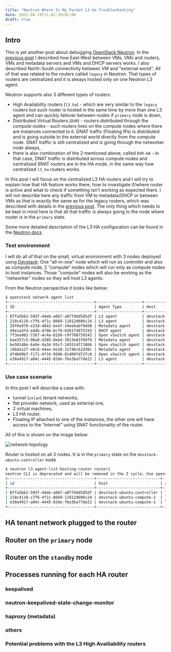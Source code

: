 ```yaml
---
title: "Neutron Where Is My Packet L3 Ha Troubleshooting"
date: 2022-04-19T11:42:35+02:00
draft: true
---
```


## Intro

This is yet another post about debugging [OpenStack Neutron](https://docs.openstack.org/neutron/latest/).
In the [previous post](/blog/neutron-where-is-my-packet-2/) I described how
East-West between VMs, VMs and routers, VMs and metadata servers and VMs and
DHCP servers works. I also described North-South connectivity between VM and
"external world". All of that was related to the routers called ``legacy`` in
Neutron. That types of routers are centralized and it is always hosted only on
one Neutron L3 agent.

Neutron supports also 3 different types of routers:
* High Availability routers (``l3_ha``) - which are very similar to the
  ``legacy`` routers but such router is hosted in the same time by more than one
  L3 agent and can quickly failover between nodes if ``primary`` node is down,
* Distributed Virtual Routers (``DVR``) - routers distributed through the
  compute nodes - such routers lives on the compute nodes where there are
  instances connected to it. DNAT traffic (Floating IPs) is distributed and
  is going outside to the external world directly from the compute node. SNAT
  traffic is still centralized and is going through the networker node always,
* there is also combination of the 2 mentioned above, called ``DVR-HA`` - in
  that case, DNAT traffic is distributed across compute nodes and centralized
  SNAT routers are in the HA mode, in the same way how centralized ``l3_ha``
  routers works.

In this post I will focus on the centralized L3 HA routers and I will try to
explain how that HA feature works there, how to investigate if/where router is
active and what to check if something isn't working as expected there. I will
not describe here any traffic from VM to metadata/DHCP or between VMs as that is
exactly the same as for the legacy routers, which was described with details in
the [previous post](/blog/neutron-where-is-my-packet-2/). The only thing which
needs to be kept in mind here is that all that traffic is always going to the
node where router is in the ``primary`` state.

Some more detailed description of the L3 HA configuration can be found in the
[Neutron
docs](https://docs.openstack.org/neutron/pike/admin/deploy-ovs-ha-vrrp.html#deploy-ovs-ha-vrrp)

### Test environment

I will do all of that on the small, virtual environment with 3 nodes deployed
using
[Devstack](https://docs.openstack.org/devstack/latest/guides/multinode-lab.html):
One “all-in-one” node which will run as controller and also as compute node, 2
“compute” nodes which will run only as compute nodes to host instances. Those
"compute" nodes will also be working as the "networker" nodes so they will host
L3 agents.

From the Neutron perspective it looks like below:

```bash
$ openstack network agent list
+--------------------------------------+--------------------+----------------------------+-------------------+-------+-------+---------------------------+
| ID                                   | Agent Type         | Host                       | Availability Zone | Alive | State | Binary                    |
+--------------------------------------+--------------------+----------------------------+-------------------+-------+-------+---------------------------+
| 07fa5b62-593f-44eb-a6b7-a07fddd585df | L3 agent           | devstack-ubuntu-controller | nova              | :-)   | UP    | neutron-l3-agent          |
| 218c4118-c7f6-4f1c-8669-11812d606c24 | L3 agent           | devstack-ubuntu-compute-2  | nova              | :-)   | UP    | neutron-l3-agent          |
| 28f0a978-e234-4842-be47-34eebabf9dd8 | Metadata agent     | devstack-ubuntu-compute-1  | None              | :-)   | UP    | neutron-metadata-agent    |
| 49e1adf4-e4db-478b-bcf0-0361f40757d3 | DHCP agent         | devstack-ubuntu-controller | nova              | :-)   | UP    | neutron-dhcp-agent        |
| 7f3ea902-7267-4c4a-81b0-c9f708759242 | Open vSwitch agent | devstack-ubuntu-compute-2  | None              | :-)   | UP    | neutron-openvswitch-agent |
| bae357c5-90a8-4305-8ebd-3913e63f68f9 | Metadata agent     | devstack-ubuntu-controller | None              | :-)   | UP    | neutron-metadata-agent    |
| be501d8e-6a9e-4a34-93cf-2d5514ff2866 | Open vSwitch agent | devstack-ubuntu-controller | None              | :-)   | UP    | neutron-openvswitch-agent |
| c0bda127-e6cb-44ee-be18-31f4bc62d30c | Metadata agent     | devstack-ubuntu-compute-2  | None              | :-)   | UP    | neutron-metadata-agent    |
| df4b09b7-f171-4f16-9506-81d09fd72fc8 | Open vSwitch agent | devstack-ubuntu-compute-1  | None              | :-)   | UP    | neutron-openvswitch-agent |
| e30a4917-a04c-4445-83de-fbe3ba77de22 | L3 agent           | devstack-ubuntu-compute-1  | nova              | :-)   | UP    | neutron-l3-agent          |
+--------------------------------------+--------------------+----------------------------+-------------------+-------+-------+---------------------------+
```

### Use case scenario

In this post I will describe a case with:
* tunnel (``vxlan``) tenant networks,
* flat provider network, used as external one,
* 2 virtual machines,
* L3 HA router,
* Floating IP attached to one of the instances, the other one will have access
  to the “internet” using SNAT functionality of the router.

All of this is shown on the image below:

![network-topology](/images/debugging-neutron/ha-routing/network-topology.png)

Router is hosted on all 3 nodes. It is in the ``primary`` state on the
``devstack-ubuntu-controller`` node

```bash
$ neutron l3-agent-list-hosting-router router1
neutron CLI is deprecated and will be removed in the Z cycle. Use openstack CLI instead.
+--------------------------------------+----------------------------+----------------+-------+----------+
| id                                   | host                       | admin_state_up | alive | ha_state |
+--------------------------------------+----------------------------+----------------+-------+----------+
| 07fa5b62-593f-44eb-a6b7-a07fddd585df | devstack-ubuntu-controller | True           | :-)   | active   |
| 218c4118-c7f6-4f1c-8669-11812d606c24 | devstack-ubuntu-compute-2  | True           | :-)   | standby  |
| e30a4917-a04c-4445-83de-fbe3ba77de22 | devstack-ubuntu-compute-1  | True           | :-)   | standby  |
+--------------------------------------+----------------------------+----------------+-------+----------+
```

## HA tenant network plugged to the router

## Router on the ``primary`` node

## Router on the ``standby`` node

## Processes running for each HA router

### keepalived
### neutron-keepalived-state-change-monitor
### haproxy (metadata)
### others

### Potential problems with the L3 High Availiability routers
